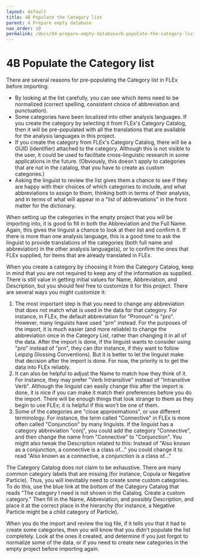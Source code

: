 ```yaml
---
layout: default
title: 4B Populate the Category list
parent: 4 Prepare empty database
nav_order: 10
permalink: /docs/04-prepare-empty-database/b-populate-the-category-list/
---
```

# 4B Populate the Category list
There are several reasons for pre-populating the Category list in FLEx before importing:
- By looking at the list carefully, you can see which items need to be normalized (correct spelling, consistent choice of abbreviation and punctuation).
- Some categories have been localized into other analysis languages.  If you create the category by selecting it from FLEx's Category Catalog, then it will be pre-populated with all the translations that are available for the analysis languages in this project.
- If you create the category from FLEx's Category Catalog, there will be a GUID (identifier) attached to the category.  Although this is not visible to the user, it could be used to facilitate cross-linguistic research in some applications in the future.  (Obviously, this doesn't apply to categories that are not in the catalog, that you have to create as custom categories.)
- Asking the linguist to review the list gives them a chance to see if they are happy with their choices of which categories to include, and what abbreviations to assign to them, thinking both in terms of their analysis, and in terms of what will appear in a "list of abbreviations" in the front matter for the dictionary.

When setting up the categories in the empty project that you will be importing into, it is good to fill in both the Abbreviation and the Full Name.  Again, this gives the linguist a chance to look at their list and confirm it.  If there is more than one analysis language, this is a good time to ask the linguist to provide translations of the categories (both full name and abbreviation) in the other analysis language(s), or to confirm the ones that FLEx supplied, for items that are already translated in FLEx.

When you create a category by choosing it from the Category Catalog, keep in mind that you are not required to keep any of the information as supplied. There is still value in getting initial values for Name, Abbreviation, and Description, but you should feel free to customize it for this project.  There are several ways you might customize it:
1. The most important step is that you need to change any abbreviation that does not match what is used in the data for that category.  For instance, in FLEx, the default abbreviation for "Pronoun" is "pro".  However, many linguists have used "prn" instead.  For the purposes of the import, it is much easier (and more reliable) to change the abbreviation once in the Category List, rather than changing it in all of the data.  After the import is done, if the linguist wants to consider using "pro" instead of "prn", they can (for instance, if they want to follow Leipzig Glossing Conventions).  But it is better to let the linguist make that decision after the import is done.  For now, the priority is to get the data into FLEx reliably.
2. It can also be helpful to adjust the Name to match how they think of it.  For instance, they may prefer "Verb Intransitive" instead of "Intransitive Verb".  Although the linguist can easily change this after the import is done, it is nice if you can make it match their preferences before you do the import.  There will be enough things that look strange to them as they begin to use FLEx; it is helpful if this won't be one of them.
3. Some of the categories are "close approximations", or use different terminology.  For instance, the term called "Connective" in FLEx is more often called "Conjunction" by many linguists.  If the linguist has a category abbreviation "conj", you could add the category "Connective", and then change the name from "Connective" to "Conjunction".  You might also tweak the Description related to this:  Instead of "Also known as a conjunction, a connective is a class of..." you could change it to read "Also known as a connective, a conjunction is a class of..."

The Category Catalog does not claim to be exhaustive.  There are many common category labels that are missing (for instance, Copula or Negative Particle).  Thus, you will inevitably need to create some custom categories.  To do this, use the blue link at the bottom of the Category Catalog that reads "The category I need is not shown in the Catalog.  Create a custom category."  Then fill in the Name, Abbreviation, and possibly Description, and place it at the correct place in the hierarchy (for instance, a Negative Particle might be a child category of Particle).

When you do the import and review the log file, if it tells you that it had to create some categories, then you will know that you didn't populate the list completely.  Look at the ones it created, and determine if you just forgot to normalize some of the data, or if you need to create new categories in the empty project before importing again.
